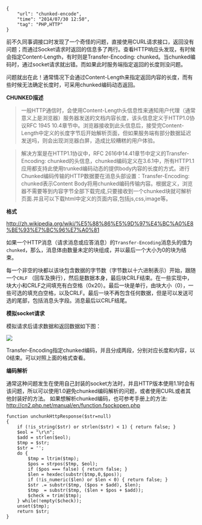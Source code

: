 ```
{
    "url": "chunked-encode",
    "time": "2014/07/30 12:50",
    "tag": "PHP,HTTP"
}
```

前不久同事调接口时发现了一个奇怪的问题，直接使用CURL请求接口，返回没有问题；而通过Socket请求时返回的信息多了两行。查看HTTP响应头发现，有时候会指定Content-Length，有时则是Transfer-Encoding: chunked。当chunked编码时，通过socket请求就出错。而如果此时服务端指定返回的长度则没问题。

问题就出在此！通常情况下会通过Content-Length来指定返回内容的长度，而有些时候无法确定长度时，可采用chunked编码动态返回。

**CHUNKED描述**

> 一般HTTP通信时，会使用Content-Length头信息性来通知用户代理（通常意义上是浏览器）服务器发送的文档内容长度，该头信息定义于HTTP1.0协议RFC 1945 10.4章节中。浏览器接收到此头信息后，接受完Content-Length中定义的长度字节后开始解析页面，但如果服务端有部分数据延迟发送吗，则会出现浏览器白屏，造成比较糟糕的用户体验。

> 解决方案是在HTTP1.1协议中，RFC 2616中14.41章节中定义的Transfer-Encoding: chunked的头信息，chunked编码定义在3.6.1中，所有HTTP1.1 应用都支持此使用trunked编码动态的提供body内容的长度的方式。进行Chunked编码传输的HTTP数据要在消息头部设置：Transfer-Encoding: chunked表示Content Body将用chunked编码传输内容。根据定义，浏览器不需要等到内容字节全部下载完成,只要接收到一个chunked块就可解析页面.并且可以下载html中定义的页面内容,包括js,css,image等。

**格式**

http://zh.wikipedia.org/wiki/%E5%88%86%E5%9D%97%E4%BC%A0%E8%BE%93%E7%BC%96%E7%A0%81

如果一个HTTP消息（请求消息或应答消息）的`Transfer-Encoding`消息头的值为`chunked`，那么，消息体由数量未定的块组成，并以最后一个大小为0的块为结束。

每一个非空的块都以该块包含数据的字节数（字节数以十六进制表示）开始，跟随一个`CRLF` （回车及换行），然后是数据本身，最后块CRLF结束。在一些实现中，块大小和CRLF之间填充有白空格（0x20）。最后一块是单行，由块大小（0），一些可选的填充白空格，以及CRLF。最后一块不再包含任何数据，但是可以发送可选的尾部，包括消息头字段。消息最后以CRLF结尾。

**模拟socket请求**

模拟请求后请求数据和返回数据如下图：

![](../../static/uploads/http-chunked-encode.png)

Transfer-Encoding指定chunked编码，并且分成两段，分别对应长度和内容，以0结束。可以对照上面的格式查看。

**编码解析**

通常这种问题发生在使用自己封装的socket方法时，并且HTTP版本使用1.1时会有该问题，所以可以使用1.0避免chunked编码解析的问题，或者使用CURL或者其他封装好的方法。
如果想解析chunked编码，也可参考手册上的方法: http://cn2.php.net/manual/en/function.fsockopen.php 

```
function unchunkHttpResponse($str=null)
{ 
    if (!is_string($str) or strlen($str) < 1) { return false; } 
    $eol = "\r\n"; 
    $add = strlen($eol); 
    $tmp = $str; 
    $str = ''; 
    do { 
        $tmp = ltrim($tmp); 
        $pos = strpos($tmp, $eol); 
        if ($pos === false) { return false; } 
        $len = hexdec(substr($tmp,0,$pos)); 
        if (!is_numeric($len) or $len < 0) { return false; } 
        $str .= substr($tmp, ($pos + $add), $len); 
        $tmp  = substr($tmp, ($len + $pos + $add)); 
        $check = trim($tmp); 
    } while(!empty($check)); 
    unset($tmp); 
    return $str; 
}
```